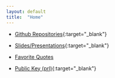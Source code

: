 ```yaml
---
layout: default
title:  "Home"
---
```

* [Github Repositories](https://github.com/samueljohnson/){:target="_blank"}

* [Slides/Presentations](https://docs.google.com/folderview?id=0Byuyn2ZpRQybNlFEUnhDSFh2Mzg){:target="_blank"}

* [Favorite Quotes](http://samueljohnson.github.com/quotes)

* [Public Key (prl)](https://samueljohnson.github.com/assets/PRL_Public.asc){:target="_blank"}


